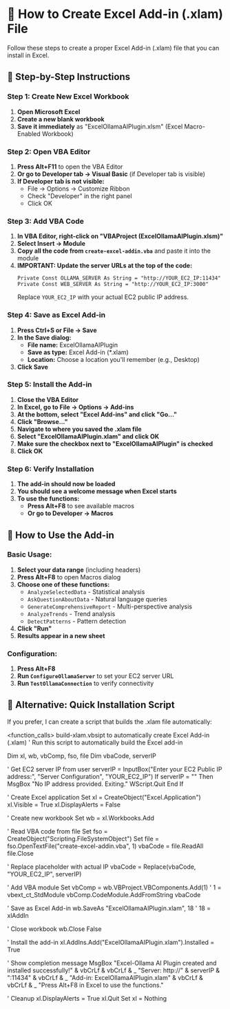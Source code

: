 # 📁 How to Create Excel Add-in (.xlam) File

Follow these steps to create a proper Excel Add-in (.xlam) file that you can install in Excel.

## 🎯 Step-by-Step Instructions

### Step 1: Create New Excel Workbook

1. **Open Microsoft Excel**
2. **Create a new blank workbook**
3. **Save it immediately** as "ExcelOllamaAIPlugin.xlsm" (Excel Macro-Enabled Workbook)

### Step 2: Open VBA Editor

1. **Press Alt+F11** to open the VBA Editor
2. **Or go to Developer tab → Visual Basic** (if Developer tab is visible)
3. **If Developer tab is not visible:**
   - File → Options → Customize Ribbon
   - Check "Developer" in the right panel
   - Click OK

### Step 3: Add VBA Code

1. **In VBA Editor, right-click on "VBAProject (ExcelOllamaAIPlugin.xlsm)"**
2. **Select Insert → Module**
3. **Copy all the code from `create-excel-addin.vba`** and paste it into the module
4. **IMPORTANT: Update the server URLs at the top of the code:**
   ```vba
   Private Const OLLAMA_SERVER As String = "http://YOUR_EC2_IP:11434"
   Private Const WEB_SERVER As String = "http://YOUR_EC2_IP:3000"
   ```
   Replace `YOUR_EC2_IP` with your actual EC2 public IP address.

### Step 4: Save as Excel Add-in

1. **Press Ctrl+S or File → Save**
2. **In the Save dialog:**
   - **File name:** ExcelOllamaAIPlugin
   - **Save as type:** Excel Add-in (*.xlam)
   - **Location:** Choose a location you'll remember (e.g., Desktop)
3. **Click Save**

### Step 5: Install the Add-in

1. **Close the VBA Editor**
2. **In Excel, go to File → Options → Add-ins**
3. **At the bottom, select "Excel Add-ins" and click "Go..."**
4. **Click "Browse..."**
5. **Navigate to where you saved the .xlam file**
6. **Select "ExcelOllamaAIPlugin.xlam" and click OK**
7. **Make sure the checkbox next to "ExcelOllamaAIPlugin" is checked**
8. **Click OK**

### Step 6: Verify Installation

1. **The add-in should now be loaded**
2. **You should see a welcome message when Excel starts**
3. **To use the functions:**
   - **Press Alt+F8** to see available macros
   - **Or go to Developer → Macros**

## 🚀 How to Use the Add-in

### Basic Usage:

1. **Select your data range** (including headers)
2. **Press Alt+F8** to open Macros dialog
3. **Choose one of these functions:**
   - `AnalyzeSelectedData` - Statistical analysis
   - `AskQuestionAboutData` - Natural language queries
   - `GenerateComprehensiveReport` - Multi-perspective analysis
   - `AnalyzeTrends` - Trend analysis
   - `DetectPatterns` - Pattern detection
4. **Click "Run"**
5. **Results appear in a new sheet**

### Configuration:

1. **Press Alt+F8**
2. **Run `ConfigureOllamaServer`** to set your EC2 server URL
3. **Run `TestOllamaConnection`** to verify connectivity

## 🔧 Alternative: Quick Installation Script

If you prefer, I can create a script that builds the .xlam file automatically:

<function_calls>
<invoke name="fsWrite">
<parameter name="path">build-xlam.vbsipt to automatically create Excel Add-in (.xlam)
' Run this script to automatically build the Excel add-in

Dim xl, wb, vbComp, fso, file
Dim vbaCode, serverIP

' Get EC2 server IP from user
serverIP = InputBox("Enter your EC2 Public IP address:", "Server Configuration", "YOUR_EC2_IP")
If serverIP = "" Then
    MsgBox "No IP address provided. Exiting."
    WScript.Quit
End If

' Create Excel application
Set xl = CreateObject("Excel.Application")
xl.Visible = True
xl.DisplayAlerts = False

' Create new workbook
Set wb = xl.Workbooks.Add

' Read VBA code from file
Set fso = CreateObject("Scripting.FileSystemObject")
Set file = fso.OpenTextFile("create-excel-addin.vba", 1)
vbaCode = file.ReadAll
file.Close

' Replace placeholder with actual IP
vbaCode = Replace(vbaCode, "YOUR_EC2_IP", serverIP)

' Add VBA module
Set vbComp = wb.VBProject.VBComponents.Add(1) ' 1 = vbext_ct_StdModule
vbComp.CodeModule.AddFromString vbaCode

' Save as Excel Add-in
wb.SaveAs "ExcelOllamaAIPlugin.xlam", 18 ' 18 = xlAddIn

' Close workbook
wb.Close False

' Install the add-in
xl.AddIns.Add("ExcelOllamaAIPlugin.xlam").Installed = True

' Show completion message
MsgBox "Excel-Ollama AI Plugin created and installed successfully!" & vbCrLf & vbCrLf & _
       "Server: http://" & serverIP & ":11434" & vbCrLf & _
       "Add-in: ExcelOllamaAIPlugin.xlam" & vbCrLf & vbCrLf & _
       "Press Alt+F8 in Excel to use the functions."

' Cleanup
xl.DisplayAlerts = True
xl.Quit
Set xl = Nothing